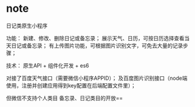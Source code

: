 # note
日记类原生小程序

功能：
新建、修改、删除日记或备忘录；
展示天气、日历，可按日历选择查看当天日记或备忘录；
有上传图片功能，可根据图片识别文字，可免去大量的记录步骤；

技术：
原生API + 组件化开发 + es6

对接了百度天气接口（需要微信小程序APPID）；
及百度图片识别接口（node端使用，注册并创建应用得到key配置在后端配置文件里）；

但微信不支持个人类目 备忘录、日记类目的开放==

